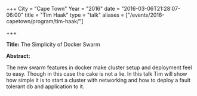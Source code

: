 +++
City = "Cape Town"
Year = "2016"
date = "2016-03-06T21:28:07-06:00"
title = "Tim Haak"
type = "talk"
aliases = ["/events/2016-capetown/program/tim-haak/"]

+++

<div class="col-12">
<p><strong>Title:</strong> The Simplicity of Docker Swarm</p>

<p><strong>Abstract:</strong></p>

<p>The new swarm features in docker make cluster setup and deployment feel to easy. Though in this case the cake is not a lie. In this talk Tim will show how simple it is to start a cluster with networking and how to deploy a fault tolerant db and application to it. </p>

</div>
